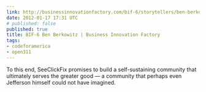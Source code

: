 ```yaml
---
link: http://businessinnovationfactory.com/bif-6/storytellers/ben-berkowitz
date: 2012-01-17 17:31 UTC
# published: false
published: true
title: BIF-6 Ben Berkowitz | Business Innovation Factory
tags:
- codeforamerica
- open311
---
```


To this end, SeeClickFix promises to build a self-sustaining community that ultimately serves the greater good — a community that perhaps even Jefferson himself could not have imagined.
